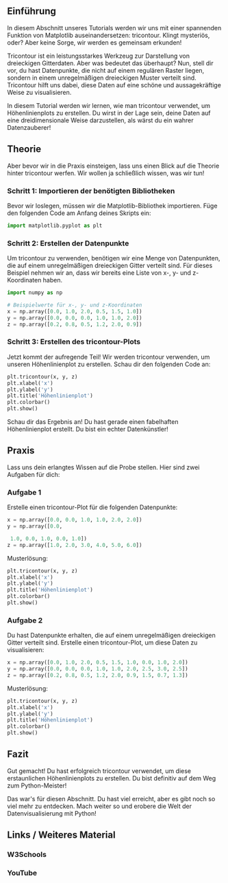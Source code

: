 ## Einführung

In diesem Abschnitt unseres Tutorials werden wir uns mit einer spannenden Funktion von Matplotlib auseinandersetzen: tricontour. Klingt mysteriös, oder? Aber keine Sorge, wir werden es gemeinsam erkunden!

Tricontour ist ein leistungsstarkes Werkzeug zur Darstellung von dreieckigen Gitterdaten. Aber was bedeutet das überhaupt? Nun, stell dir vor, du hast Datenpunkte, die nicht auf einem regulären Raster liegen, sondern in einem unregelmäßigen dreieckigen Muster verteilt sind. Tricontour hilft uns dabei, diese Daten auf eine schöne und aussagekräftige Weise zu visualisieren.

In diesem Tutorial werden wir lernen, wie man tricontour verwendet, um Höhenlinienplots zu erstellen. Du wirst in der Lage sein, deine Daten auf eine dreidimensionale Weise darzustellen, als wärst du ein wahrer Datenzauberer!

## Theorie

Aber bevor wir in die Praxis einsteigen, lass uns einen Blick auf die Theorie hinter tricontour werfen. Wir wollen ja schließlich wissen, was wir tun!

### Schritt 1: Importieren der benötigten Bibliotheken

Bevor wir loslegen, müssen wir die Matplotlib-Bibliothek importieren. Füge den folgenden Code am Anfang deines Skripts ein:

```python
import matplotlib.pyplot as plt
```

### Schritt 2: Erstellen der Datenpunkte

Um tricontour zu verwenden, benötigen wir eine Menge von Datenpunkten, die auf einem unregelmäßigen dreieckigen Gitter verteilt sind. Für dieses Beispiel nehmen wir an, dass wir bereits eine Liste von x-, y- und z-Koordinaten haben.

```python
import numpy as np

# Beispielwerte für x-, y- und z-Koordinaten
x = np.array([0.0, 1.0, 2.0, 0.5, 1.5, 1.0])
y = np.array([0.0, 0.0, 0.0, 1.0, 1.0, 2.0])
z = np.array([0.2, 0.8, 0.5, 1.2, 2.0, 0.9])
```

### Schritt 3: Erstellen des tricontour-Plots

Jetzt kommt der aufregende Teil! Wir werden tricontour verwenden, um unseren Höhenlinienplot zu erstellen. Schau dir den folgenden Code an:

```python
plt.tricontour(x, y, z)
plt.xlabel('x')
plt.ylabel('y')
plt.title('Höhenlinienplot')
plt.colorbar()
plt.show()
```

Schau dir das Ergebnis an! Du hast gerade einen fabelhaften Höhenlinienplot erstellt. Du bist ein echter Datenkünstler!

## Praxis

Lass uns dein erlangtes Wissen auf die Probe stellen. Hier sind zwei Aufgaben für dich:

### Aufgabe 1

Erstelle einen tricontour-Plot für die folgenden Datenpunkte:

```python
x = np.array([0.0, 0.0, 1.0, 1.0, 2.0, 2.0])
y = np.array([0.0,

 1.0, 0.0, 1.0, 0.0, 1.0])
z = np.array([1.0, 2.0, 3.0, 4.0, 5.0, 6.0])
```
Musterlösung:

```python
plt.tricontour(x, y, z)
plt.xlabel('x')
plt.ylabel('y')
plt.title('Höhenlinienplot')
plt.colorbar()
plt.show()
```
### Aufgabe 2

Du hast Datenpunkte erhalten, die auf einem unregelmäßigen dreieckigen Gitter verteilt sind. Erstelle einen tricontour-Plot, um diese Daten zu visualisieren:

```python
x = np.array([0.0, 1.0, 2.0, 0.5, 1.5, 1.0, 0.0, 1.0, 2.0])
y = np.array([0.0, 0.0, 0.0, 1.0, 1.0, 2.0, 2.5, 3.0, 2.5])
z = np.array([0.2, 0.8, 0.5, 1.2, 2.0, 0.9, 1.5, 0.7, 1.3])
```

Musterlösung:

```python
plt.tricontour(x, y, z)
plt.xlabel('x')
plt.ylabel('y')
plt.title('Höhenlinienplot')
plt.colorbar()
plt.show()
```

## Fazit
Gut gemacht! Du hast erfolgreich tricontour verwendet, um diese erstaunlichen Höhenlinienplots zu erstellen. Du bist definitiv auf dem Weg zum Python-Meister!

Das war's für diesen Abschnitt. Du hast viel erreicht, aber es gibt noch so viel mehr zu entdecken. Mach weiter so und erobere die Welt der Datenvisualisierung mit Python!

## Links / Weiteres Material
### W3Schools
### YouTube